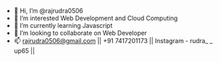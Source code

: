 - 👋 Hi, I’m @rajrudra0506
- 👀 I’m interested Web Development and Cloud Computing
- 🌱 I’m currently learning Javascript
- 💞️ I’m looking to collaborate on Web Developer
- 📫 rajrudra0506@gmail.com || +91 7417201173 || Instagram - rudra_ _ up65 ||

<!---
rajrudra0506/rajrudra0506 is a ✨ special ✨ repository because its `README.md` (this file) appears on your GitHub profile.
You can click the Preview link to take a look at your changes.
--->

